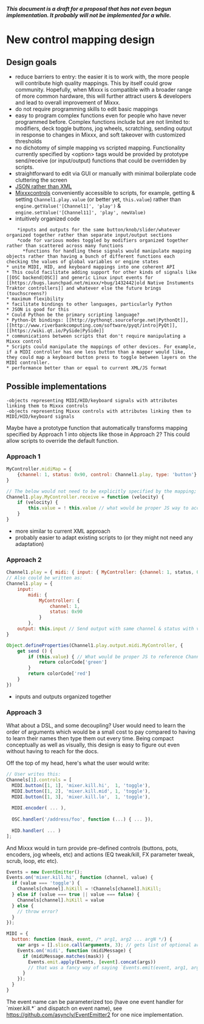 ***This document is a draft for a proposal that has not even begun
implementation. It probably will not be implemented for a while.***

# New control mapping design

## Design goals

  - reduce barriers to entry: the easier it is to work with, the more
    people will contribute high quality mappings. This by itself could
    grow community. Hopefully, when Mixxx is compatible with a broader
    range of more common hardware, this will further attract users &
    developers and lead to overall improvement of Mixxx.
  - do not require programming skills to edit basic mappings
  - easy to program complex functions even for people who have never
    programmed before. Complex functions include but are not limited to:
    modifiers, deck toggle buttons, jog wheels, scratching, sending
    output in response to changes in Mixxx, and soft takeover with
    customized thresholds
  - no dichotomy of simple mapping vs scripted mapping. Functionality
    currently specified by \<option\> tags would be provided by
    prototype send/receive (or input/output) functions that could be
    overridden by scripts. 
  - straightforward to edit via GUI or manually with minimal boilerplate
    code cluttering the screen
  - [JSON rather than XML](http://www.json.org/xml.html)
  - [Mixxxcontrols](Mixxxcontrols) conveniently accessible to scripts,
    for example, getting & setting `Channel1.play.value` (or better yet,
    `this.value`) rather than `engine.getValue('[Channel1]', 'play')` &
    `engine.setValue('[Channel11]', 'play', newValue)`
  - intuitively organized code

<!-- end list -->

``` 
    *inputs and outputs for the same button/knob/slider/whatever organized together rather than separate input/output sections
    *code for various modes toggled by modifiers organized together rather than scattered across many functions
      *functions for handling these signals would manipulate mapping objects rather than having a bunch of different functions each checking the values of global variables or engine states
* unite MIDI, HID, and keyboard mappings into one coherent API
* This could facilitate adding support for other kinds of signals like [[OSC backend|OSC]] and generic Linux input events for [[https://bugs.launchpad.net/mixxx/+bug/1432442|old Native Instuments Traktor controllers]] and whatever else the future brings (touchscreens?)
* maximum flexibility
* facilitate bindings to other languages, particularly Python
* JSON is good for this
* Could Python be the primary scripting language?
* Python-Qt bindings: [[http://pythonqt.sourceforge.net|PythonQt]], [[http://www.riverbankcomputing.com/software/pyqt/intro|PyQt]], [[https://wiki.qt.io/PySide|PySide]]
* communications between scripts that don't require manipulating a Mixxx control
* Scripts could manipulate the mappings of other devices. For example, if a MIDI controller has one less button than a mapper would like, they could map a keyboard button press to toggle between layers on the MIDI controller.
* performance better than or equal to current XML/JS format
```

## Possible implementations

    -objects representing MIDI/HID/keyboard signals with attributes linking them to Mixxx controls
    -objects representing Mixxx controls with attributes linking them to MIDI/HID/keyboard signals

Maybe have a prototype function that automatically transforms mapping
specified by Approach 1 into objects like those in Approach 2? This
could allow scripts to override the default function.

### Approach 1

``` javascript
MyController.midiMap = {
    {channel: 1, status: 0x90, control: Channel1.play, type: 'button'}
}

// The below would not need to be explicitly specified by the mapping; it would be the default MIDI receive behavior for all objects with a type attribute equal to 'button'.
Channel1.play.MyController.receive = function (velocity) {
    if (velocity) {
        this.value = ! this.value // what would be proper JS way to access Channel1.play.value?
    }
}
```

  - more similar to current XML approach
  - probably easier to adapt existing scripts to (or they might not need
    any adaptation)

### Approach 2

``` javascript
Channel1.play = { midi: { input: { MyController: {channel: 1, status, 0x90} }, output: this.input } }
// Also could be written as:
Channel1.play = {
    input:
        midi: {
            MyController: {
                channel: 1,
                status: 0x90
            }
        },
    output: this.input // Send output with same channel & status with value determined by return value of the send method below
}

Object.defineProperties(Channel1.play.output.midi.MyController, {
    get send () {
        if (this.value) { // What would be proper JS to reference Channel1.play.value here?
            return colorCode['green']
        }
        return colorCode['red']
    }
})
```

  - inputs and outputs organized together

### Approach 3

What about a DSL, and some decoupling? User would need to learn the
order of arguments which would be a small cost to pay compared to having
to learn their names then type them out every time. Being compact
conceptually as well as visually, this design is easy to figure out even
without having to reach for the docs.

Off the top of my head, here's what the user would write:

``` javascript
// User writes this:
Channels[1].controls = [
  MIDI.button([1, 1], 'mixer.kill.hi',  1, 'toggle'),
  MIDI.button([1, 2], 'mixer.kill.mid', 1, 'toggle'),
  MIDI.button([1, 3], 'mixer.kill.lo',  1, 'toggle'),
  
  MIDI.encoder( ... ),
  
  OSC.handler('/address/foo', function (...) { ... }),
  
  HID.handler( ... )
];
```

And Mixxx would in turn provide pre-defined controls (buttons, pots,
encoders, jog wheels, etc) and actions (EQ tweak/kill, FX parameter
tweak, scrub, loop, etc etc).

``` javascript
Events = new EventEmitter();
Events.on('mixer.kill.hi', function (channel, value) {
  if (value === 'toggle') {
    Channels[channel].hiKill = !Channels[channel].hiKill;
  } else if (value === true || value === false) {
    Channels[channel].hiKill = value
  } else {
    // throw error?
  }
});

MIDI = {
  button: function (mask, event, /* arg1, arg2 ... argN */) {
    var args = [].slice.call(arguments, 3); // gets list of optional arguments
    Events.on('midi', function (midiMessage) {
      if (midiMessage.matches(mask)) {
        Events.emit.apply(Events, [event].concat(args))
        // that was a fancy way of saying `Events.emit(event, arg1, arg2 ... argN)`+
      }
    });
  }
}
```

The event name can be parameterized too (have one event handler for
\`mixer.kill.\*\` and dispatch on event name), see
<https://github.com/asyncly/EventEmitter2> for one nice implementation.
